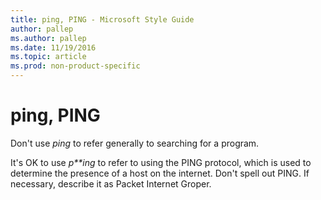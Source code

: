 ```yaml
---
title: ping, PING - Microsoft Style Guide
author: pallep
ms.author: pallep
ms.date: 11/19/2016
ms.topic: article
ms.prod: non-product-specific
---
```


# ping, PING

Don't use *ping* to refer generally to searching for a program. 

It's OK to use *p**ing*
to refer to using the PING protocol, which is used to determine
the presence of a host on the internet. Don't spell out PING. If
necessary, describe it as Packet Internet Groper.
